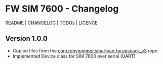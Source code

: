 # FW SIM 7600 - Changelog

[README](README.md) | [CHANGELOG](CHANGELOG.md) | [TODOs](TODOs.md) | [LICENCE](LICENCE.md)


## Version 1.0.0

* Copied files from the [com.robypomper.smartvan.fw.upspack_v3](https://github.com/Smart-Van-2-0/com.robypomper.smartvan.fw.upspack_v3) repo
* Implemented Device class for SIM 7600 over serial (UART)
